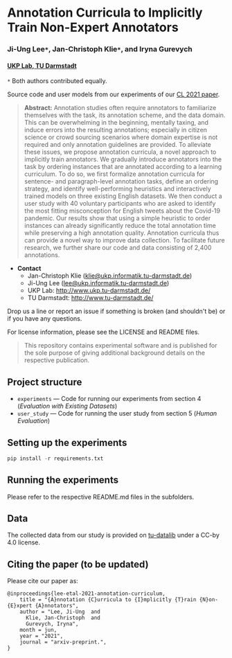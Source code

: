 # Annotation Curricula to Implicitly Train Non-Expert Annotators
### Ji-Ung Lee`*`, Jan-Christoph Klie`*`, and Iryna Gurevych
#### [UKP Lab, TU Darmstadt](https://www.informatik.tu-darmstadt.de/ukp/ukp_home/index.en.jsp)
`*` Both authors contributed equally.

Source code and user models from our experiments of our [CL 2021 paper](https://direct.mit.edu/coli/article/doi/10.1162/coli_a_00436/109903/Annotation-Curricula-to-Implicitly-Train-Non). 

> **Abstract:** Annotation studies often require annotators to familiarize themselves with the task, its annotation scheme, and the data domain. This can be overwhelming in the beginning, mentally taxing, and induce errors into the resulting annotations; especially in citizen science or crowd sourcing scenarios where domain expertise is not required and only annotation guidelines are provided. To alleviate these issues, we propose annotation curricula, a novel approach to implicitly train annotators. We gradually introduce annotators into the task by ordering instances that are annotated according to a learning curriculum. To do so, we first formalize annotation curricula for sentence- and paragraph-level annotation tasks, define an ordering strategy, and identify well-performing heuristics and interactively trained models on three existing English datasets. We then conduct a user study with 40 voluntary participants who are asked to identify the most fitting misconception for English tweets about the Covid-19 pandemic. Our results show that using a simple heuristic to order instances can already significantly reduce the total annotation time while preserving a high annotation quality. Annotation curricula thus can provide a novel way to improve data collection. To facilitate future research, we further share our code and data consisting of 2,400 annotations.

* **Contact** 
    * Jan-Christoph Klie (klie@ukp.informatik.tu-darmstadt.de) 
    * Ji-Ung Lee (lee@ukp.informatik.tu-darmstadt.de) 
    * UKP Lab: http://www.ukp.tu-darmstadt.de/
    * TU Darmstadt: http://www.tu-darmstadt.de/

Drop us a line or report an issue if something is broken (and shouldn't be) or if you have any questions.

For license information, please see the LICENSE and README files.

> This repository contains experimental software and is published for the sole purpose of giving additional background details on the respective publication. 

## Project structure

* `experiments` &mdash; Code for running our experiments from section 4 (_Evaluation with Existing Datasets_)
* `user_study` &mdash; Code for running the user study from section 5 (_Human Evaluation_)

## Setting up the experiments

```python
pip install -r requirements.txt
```
## Running the experiments

Please refer to the respective README.md files in the subfolders.

## Data
The collected data from our study is provided on [tu-datalib](https://tudatalib.ulb.tu-darmstadt.de/handle/tudatalib/2783) under a CC-by 4.0 license. 


## Citing the paper (to be updated)

Please cite our paper as:
```
@inproceedings{lee-etal-2021-annotation-curriculum,
    title = "{A}nnotation {C}urricula to {I}mplicitly {T}rain {N}on-{E}xpert {A}nnotators",
    author = "Lee, Ji-Ung  and
      Klie, Jan-Christoph  and
      Gurevych, Iryna",    
    month = jun,
    year = "2021",
    journal = "arxiv-preprint.",   
}
```

